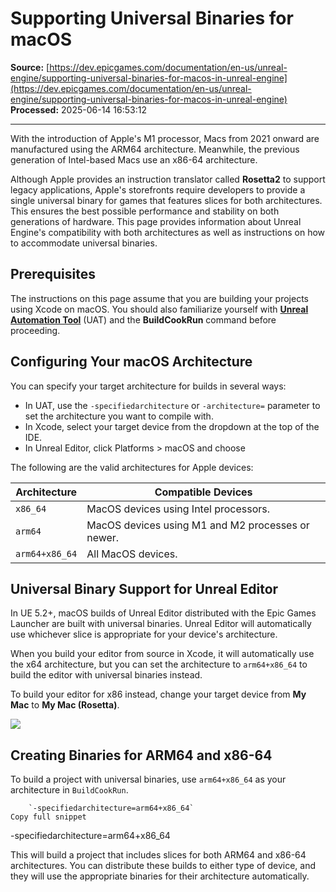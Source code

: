 # Supporting Universal Binaries for macOS

**Source:** [https://dev.epicgames.com/documentation/en-us/unreal-engine/supporting-universal-binaries-for-macos-in-unreal-engine](https://dev.epicgames.com/documentation/en-us/unreal-engine/supporting-universal-binaries-for-macos-in-unreal-engine)  
**Processed:** 2025-06-14 16:53:12

---

With the introduction of Apple's M1 processor, Macs from 2021 onward are manufactured using the ARM64 architecture. Meanwhile, the previous generation of Intel-based Macs use an x86-64 architecture.

Although Apple provides an instruction translator called **Rosetta2** to support legacy applications, Apple's storefronts require developers to provide a single universal binary for games that features slices for both architectures. This ensures the best possible performance and stability on both generations of hardware. This page provides information about Unreal Engine's compatibility with both architectures as well as instructions on how to accommodate universal binaries.

## Prerequisites

The instructions on this page assume that you are building your projects using Xcode on macOS. You should also familiarize yourself with [**Unreal Automation Tool**](/documentation/en-us/unreal-engine/unreal-automation-tool-for-unreal-engine) (UAT) and the **BuildCookRun** command before proceeding.

## Configuring Your macOS Architecture

You can specify your target architecture for builds in several ways:

-   In UAT, use the `-specifiedarchitecture` or `-architecture=` parameter to set the architecture you want to compile with.
-   In Xcode, select your target device from the dropdown at the top of the IDE.
-   In Unreal Editor, click Platforms > macOS and choose

The following are the valid architectures for Apple devices:

| Architecture | Compatible Devices |
| --- | --- |
| `x86_64` | MacOS devices using Intel processors. |
| `arm64` | MacOS devices using M1 and M2 processes or newer. |
| `arm64+x86_64` | All MacOS devices. |

## Universal Binary Support for Unreal Editor

In UE 5.2+, macOS builds of Unreal Editor distributed with the Epic Games Launcher are built with universal binaries. Unreal Editor will automatically use whichever slice is appropriate for your device's architecture.

When you build your editor from source in Xcode, it will automatically use the x64 architecture, but you can set the architecture to `arm64+x86_64` to build the editor with universal binaries instead.

To build your editor for x86 instead, change your target device from **My Mac** to **My Mac (Rosetta)**.

![](https://d1iv7db44yhgxn.cloudfront.net/documentation/images/1f7e2ddd-98a7-4b75-a40f-f26194853697/mymacrosetta.png)

## Creating Binaries for ARM64 and x86-64

To build a project with universal binaries, use `arm64+x86_64` as your architecture in `BuildCookRun`.

```
	`-specifiedarchitecture=arm64+x86_64`
Copy full snippet
```
\-specifiedarchitecture=arm64+x86\_64

This will build a project that includes slices for both ARM64 and x86-64 architectures. You can distribute these builds to either type of device, and they will use the appropriate binaries for their architecture automatically.